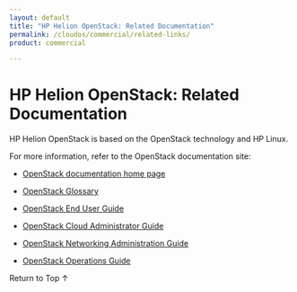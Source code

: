 ```yaml
---
layout: default
title: "HP Helion OpenStack: Related Documentation"
permalink: /cloudos/commercial/related-links/
product: commercial

---
```


<!-- Hi John --> 

<!-- blah --> 


# HP Helion OpenStack: Related Documentation


HP Helion OpenStack is based on the OpenStack technology and HP Linux.  

For more information, refer to the OpenStack documentation site: 

* [OpenStack documentation home page](http://docs.openstack.org/)

* [OpenStack Glossary](http://docs.openstack.org/glossary/content/glossary.html)

* [OpenStack End User Guide](http://docs.openstack.org/user-guide/content/index.html)

* [OpenStack Cloud Administrator Guide](http://docs.openstack.org/trunk/openstack-compute/admin/content/index.html)

* [OpenStack Networking Administration Guide](http://docs.openstack.org/trunk/openstack-network/admin/content/index.html)

* [OpenStack Operations Guide](http://docs.openstack.org/trunk/openstack-ops/content/index.html)


<a href="#top" style="padding:14px 0px 14px 0px; text-decoration: none;"> Return to Top &#8593; </a>
